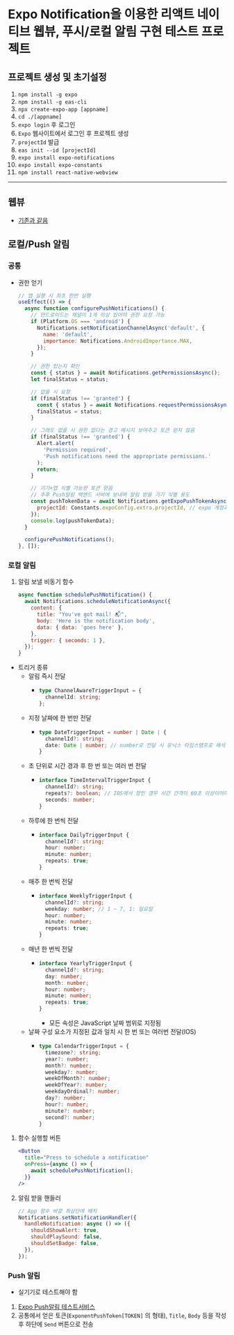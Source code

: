 # Expo Notification을 이용한 리액트 네이티브 웹뷰, 푸시/로컬 알림 구현 테스트 프로젝트

## 프로젝트 생성 및 초기설정

1. `npm install -g expo`
2. `npm install -g eas-cli`
3. `npx create-expo-app [appname]`
4. `cd ./[appname]`
5. `expo login` 후 로그인
6. `Expo` 웹사이트에서 로그인 후 프로젝트 생성
7. `projectId` 발급
8. `eas init --id [projectId]`
9. `expo install expo-notifications`
10. `expo install expo-constants`
11. `npm install react-native-webview`

---

## 웹뷰

- [기존과 같음](https://github.com/scian0204/LearnNative/blob/master/README.md)

## 로컬/Push 알림

### 공통

- 권한 얻기

  ```javascript
  // 앱 실행 시 최초 한번 실행
  useEffect(() => {
    async function configurePushNotifications() {
      // 안드로이드는 채널이 1개 이상 있어야 권한 요청 가능
      if (Platform.OS === 'android') {
        Notifications.setNotificationChannelAsync('default', {
          name: 'default',
          importance: Notifications.AndroidImportance.MAX,
        });
      }

      // 권한 있는지 확인
      const { status } = await Notifications.getPermissionsAsync();
      let finalStatus = status;

      // 없을 시 요청
      if (finalStatus !== 'granted') {
        const { status } = await Notifications.requestPermissionsAsync();
        finalStatus = status;
      }

      // 그래도 없을 시 권한 없다는 경고 메시지 보여주고 토큰 얻지 않음
      if (finalStatus !== 'granted') {
        Alert.alert(
          'Permission required',
          'Push notifications need the appropriate permissions.'
        );
        return;
      }

      // 기기+앱 식별 가능한 토큰 얻음
      // 추후 Push알림 백엔드 서버에 보내며 알림 받을 기기 식별 용도
      const pushTokenData = await Notifications.getExpoPushTokenAsync({
        projectId: Constants.expoConfig.extra.projectId, // expo 계정과 연동된 ProjectId 가져옴
      });
      console.log(pushTokenData);
    }

    configurePushNotifications();
  }, []);
  ```

### 로컬 알림

1. 알림 보낼 비동기 함수

   ```javascript
   async function schedulePushNotification() {
     await Notifications.scheduleNotificationAsync({
       content: {
         title: "You've got mail! 📬",
         body: 'Here is the notification body',
         data: { data: 'goes here' },
       },
       trigger: { seconds: 1 },
     });
   }
   ```

- 트리거 종류
  - 알림 즉시 전달
    - ```Typescript
      type ChannelAwareTriggerInput = {
        channelId: string;
      };
      ```
  - 지정 날짜에 한 번만 전달
    - ```Typescript
      type DateTriggerInput = number | Date | {
        channelId?: string;
        date: Date | number; // number로 전달 시 유닉스 타임스탬프로 해석
      }
      ```
  - 초 단위로 시간 경과 후 한 번 또는 여러 번 전달
    - ```Typescript
      interface TimeIntervalTriggerInput {
        channelId?: string;
        repeats?: boolean; // IOS에서 참인 경우 시간 간격이 60초 이상이어야 함
        seconds: number;
      }
      ```
  - 하루에 한 번씩 전달
    - ```Typescript
      interface DailyTriggerInput {
        channelId?: string;
        hour: number;
        minute: number;
        repeats: true;
      }
      ```
  - 매주 한 번씩 전달
    - ```Typescript
      interface WeeklyTriggerInput {
        channelId?: string;
        weekday: number; // 1 ~ 7, 1: 일요일
        hour: number;
        minute: number;
        repeats: true;
      }
      ```
  - 매년 한 번씩 전달
    - ```Typescript
      interface YearlyTriggerInput {
        channelId?: string;
        day: number;
        month: number;
        hour: number;
        minute: number;
        repeats: true;
      }
      ```
      - 모든 속성은 JavaScript 날짜 범위로 지정됨
  - 날짜 구성 요소가 지정된 값과 일치 시 한 번 또는 여러번 전달(IOS)
    - ```Typescript
      type CalendarTriggerInput = {
        timezone?: string;
        year?: number;
        month?: number;
        weekday?: number;
        weekOfMonth?: number;
        weekOfYear?: number;
        weekdayOrdinal?: number;
        day?: number;
        hour?: number;
        minute?: number;
        second?: number;
      }
      ```

1. 함수 실행할 버튼

   ```jsx
   <Button
     title="Press to schedule a notification"
     onPress={async () => {
       await schedulePushNotification();
     }}
   />
   ```

2. 알림 받을 핸들러

   ```javascript
   // App 함수 바깥 최상단에 배치
   Notifications.setNotificationHandler({
     handleNotification: async () => ({
       shouldShowAlert: true,
       shouldPlaySound: false,
       shouldSetBadge: false,
     }),
   });
   ```

### Push 알림

- 실기기로 테스트해야 함

1. [Expo Push알림 테스트서비스](https://expo.dev/notifications)
2. 공통에서 얻은 토큰(`ExponentPushToken[TOKEN]` 의 형태), `Title`, `Body` 등을 작성 후 하단에 `Send` 버튼으로 전송
